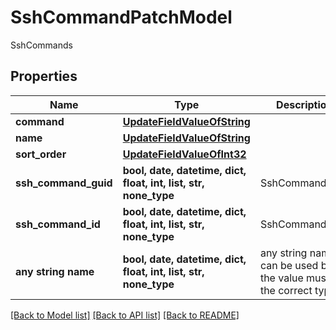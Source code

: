 # SshCommandPatchModel

SshCommands

## Properties
Name | Type | Description | Notes
------------ | ------------- | ------------- | -------------
**command** | [**UpdateFieldValueOfString**](UpdateFieldValueOfString.md) |  | [optional] 
**name** | [**UpdateFieldValueOfString**](UpdateFieldValueOfString.md) |  | [optional] 
**sort_order** | [**UpdateFieldValueOfInt32**](UpdateFieldValueOfInt32.md) |  | [optional] 
**ssh_command_guid** | **bool, date, datetime, dict, float, int, list, str, none_type** | SshCommandGuid | [optional] 
**ssh_command_id** | **bool, date, datetime, dict, float, int, list, str, none_type** | SshCommandId | [optional] 
**any string name** | **bool, date, datetime, dict, float, int, list, str, none_type** | any string name can be used but the value must be the correct type | [optional]

[[Back to Model list]](../README.md#documentation-for-models) [[Back to API list]](../README.md#documentation-for-api-endpoints) [[Back to README]](../README.md)


